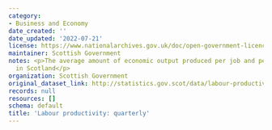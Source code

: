 ```yaml
---
category:
- Business and Economy
date_created: ''
date_updated: '2022-07-21'
license: https://www.nationalarchives.gov.uk/doc/open-government-licence/version/3/
maintainer: Scottish Government
notes: <p>The average amount of economic output produced per job and per hour worked
  in Scotland</p>
organization: Scottish Government
original_dataset_link: http://statistics.gov.scot/data/labour-productivity-quarterly
records: null
resources: []
schema: default
title: 'Labour productivity: quarterly'
---
```

